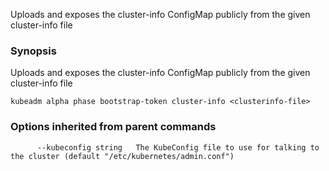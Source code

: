 
Uploads and exposes the cluster-info ConfigMap publicly from the given cluster-info file

### Synopsis


Uploads and exposes the cluster-info ConfigMap publicly from the given cluster-info file

```
kubeadm alpha phase bootstrap-token cluster-info <clusterinfo-file>
```

### Options inherited from parent commands

```
      --kubeconfig string   The KubeConfig file to use for talking to the cluster (default "/etc/kubernetes/admin.conf")
```

